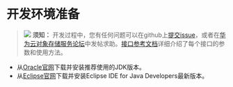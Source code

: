 # 开发环境准备<a name="obs_21_0104"></a>

>![](public_sys-resources/icon-notice.gif) **须知：** 
>开发过程中，您有任何问题可以在github上[提交issue](https://github.com/huaweicloud/huaweicloud-sdk-java-obs/issues)，或者在[华为云对象存储服务论坛](https://bbs.huaweicloud.com/forum/forum-620-1.html)中发帖求助。[接口参考文档](https://obssdk.obs.cn-north-1.myhuaweicloud.com/apidoc/cn/java/index.html)详细介绍了每个接口的参数和使用方法。

-   从[Oracle官网](http://www.oracle.com/technetwork/java/archive-139210.html)下载并安装推荐使用的JDK版本。
-   从[Eclipse官网](http://www.eclipse.org/downloads/eclipse-packages/)下载并安装Eclipse IDE for Java Developers最新版本。

